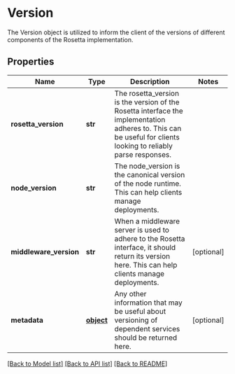 # Version

The Version object is utilized to inform the client of the versions of different components of the Rosetta implementation.
## Properties
Name | Type | Description | Notes
------------ | ------------- | ------------- | -------------
**rosetta_version** | **str** | The rosetta_version is the version of the Rosetta interface the implementation adheres to. This can be useful for clients looking to reliably parse responses. | 
**node_version** | **str** | The node_version is the canonical version of the node runtime. This can help clients manage deployments. | 
**middleware_version** | **str** | When a middleware server is used to adhere to the Rosetta interface, it should return its version here. This can help clients manage deployments. | [optional] 
**metadata** | [**object**](.md) | Any other information that may be useful about versioning of dependent services should be returned here. | [optional] 

[[Back to Model list]](../README.md#documentation-for-models) [[Back to API list]](../README.md#documentation-for-api-endpoints) [[Back to README]](../README.md)


